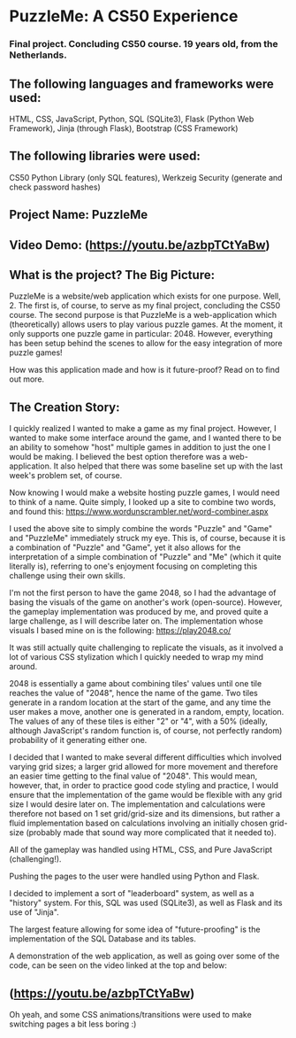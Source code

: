 # PuzzleMe: A CS50 Experience
### Final project. Concluding CS50 course. 19 years old, from the Netherlands.

## The following languages and frameworks were used:
HTML, CSS, JavaScript, Python, SQL (SQLite3), Flask (Python Web Framework), Jinja (through Flask), Bootstrap (CSS Framework)

## The following libraries were used:
CS50 Python Library (only SQL features), Werkzeig Security (generate and check password hashes)

## Project Name: PuzzleMe
## Video Demo: (https://youtu.be/azbpTCtYaBw)


## What is the project? The Big Picture:
PuzzleMe is a website/web application which exists for one purpose. Well, 2. The first is, of course, to serve as my final project, concluding the CS50 course.
The second purpose is that PuzzleMe is a web-application which (theoretically) allows users to play various puzzle games. At the moment, it only supports one
puzzle game in particular: 2048. However, everything has been setup behind the scenes to allow for the easy integration of more puzzle games!

How was this application made and how is it future-proof? Read on to find out more.


## The Creation Story:
I quickly realized I wanted to make a game as my final project. However, I wanted to make some interface around the game, and I wanted there to be an ability
to somehow "host" multiple games in addition to just the one I would be making. I believed the best option therefore was a web-application. It also helped that
there was some baseline set up with the last week's problem set, of course.

Now knowing I would make a website hosting puzzle games, I would need to think of a name. Quite simply, I looked up a site to combine two words, and found this:
https://www.wordunscrambler.net/word-combiner.aspx

I used the above site to simply combine the words "Puzzle" and "Game" and "PuzzleMe" immediately struck my eye. This is, of course, because it is a combination
of "Puzzle" and "Game", yet it also allows for the interpretation of a simple combination of "Puzzle" and "Me" (which it quite literally is), referring to one's
enjoyment focusing on completing this challenge using their own skills.

I'm not the first person to have the game 2048, so I had the advantage of basing the visuals of the game on another's work (open-source). However, the
gameplay implementation was produced by me, and proved quite a large challenge, as I will describe later on. The implementation whose visuals I based mine on is
the following:
https://play2048.co/

It was still actually quite challenging to replicate the visuals, as it involved a lot of various CSS stylization which I quickly needed to wrap my mind around.

2048 is essentially a game about combining tiles' values until one tile reaches the value of "2048", hence the name of the game. Two tiles generate in a random
location at the start of the game, and any time the user makes a move, another one is generated in a random, empty, location. The values of any of these tiles
is either "2" or "4", with a 50% (ideally, although JavaScript's random function is, of course, not perfectly random) probability of it generating either one.

I decided that I wanted to make several different difficulties which involved varying grid sizes; a larger grid allowed for more movement and therefore an easier
time getting to the final value of "2048". This would mean, however, that, in order to practice good code styling and practice, I would ensure that the
implementation of the game would be flexible with any grid size I would desire later on. The implementation and calculations were therefore not based on 1 set 
grid/grid-size and its dimensions, but rather a fluid implementation based on calculations involving an initially chosen grid-size (probably made that sound
way more complicated that it needed to).

All of the gameplay was handled using HTML, CSS, and Pure JavaScript (challenging!).

Pushing the pages to the user were handled using Python and Flask.

I decided to implement a sort of "leaderboard" system, as well as a "history" system. For this, SQL was used (SQLite3), as well as Flask and its use of "Jinja".

The largest feature allowing for some idea of "future-proofing" is the implementation of the SQL Database and its tables.

A demonstration of the web application, as well as going over some of the code, can be seen on the video linked at the top and below:
## (https://youtu.be/azbpTCtYaBw)

Oh yeah, and some CSS animations/transitions were used to make switching pages a bit less boring :)
